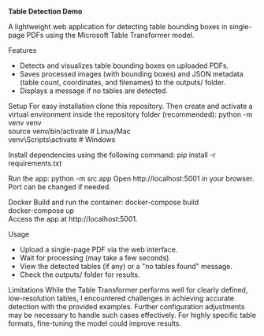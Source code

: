 **Table Detection Demo**

A lightweight web application for detecting table bounding boxes in single-page PDFs using the Microsoft Table Transformer model.


Features
- Detects and visualizes table bounding boxes on uploaded PDFs.
- Saves processed images (with bounding boxes) and JSON metadata (table count, coordinates, and filenames) to the outputs/ folder.
- Displays a message if no tables are detected.


Setup
For easy installation clone this repository. Then create and activate a virtual environment inside the repository folder (recommended):
python -m venv venv  
source venv/bin/activate      # Linux/Mac  
venv\Scripts\activate         # Windows  


Install dependencies using the following command:
pip install -r requirements.txt  


Run the app:
python -m src.app 
Open http://localhost:5001 in your browser. Port can be changed if needed.


Docker
Build and run the container:
docker-compose build  
docker-compose up  
Access the app at http://localhost:5001.


Usage
- Upload a single-page PDF via the web interface.
- Wait for processing (may take a few seconds).
- View the detected tables (if any) or a "no tables found" message.
- Check the outputs/ folder for results.


Limitations
While the Table Transformer performs well for clearly defined, low-resolution tables, I encountered challenges in achieving 
accurate detection with the provided examples. Further configuration adjustments may be necessary to handle such cases effectively. 
For highly specific table formats, fine-tuning the model could improve results.
